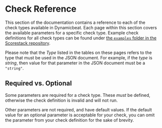 Check Reference
===============

This section of the documentation contains a reference to each of the check types available in Dynamicbeat. Each page within this section covers the available parameters for a specific check type. Example check definitions for all check types can be found under [the `examples` folder in the Scorestack repository](https://github.com/scorestack/scorestack/tree/stable/examples).

Please note that the _Type_ listed in the tables on these pages refers to the type that must be used in the JSON document. For example, if the _type_ is _string_, then value for that parameter in the JSON document must be a `"string"`.

Required vs. Optional
---------------------

Some parameters are required for a check type. These _must_ be defined, otherwise the check definition is invalid and will not run.

Other parameters are not required, and have default values. If the default value for an optional parameter is acceptable for your check, you can omit the parameter from your check definition for the sake of brevity.